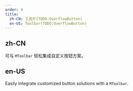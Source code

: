 ```yaml
---
order: 4
title:
  zh-CN: 工具栏(TODO:OverflowButton)
  en-US: Toolbar(TODO:OverflowButton)
---
```


## zh-CN

可与 `MToolbar` 轻松集成自定义按钮方案。

## en-US

Easily integrate customized button solutions with a `MToolbar`.
